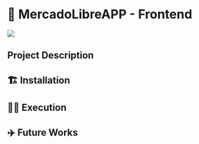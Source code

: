 # :rocket: MercadoLibreAPP - Frontend

![](https://img.shields.io/badge/-Frontend-blue)

## Project Description

## :building_construction: Installation

## :running_man: Execution

## :airplane: Future Works
